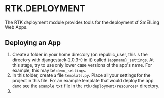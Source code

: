 # RTK.DEPLOYMENT

The RTK deployment module provides tools for the deployment of SmEILing Web Apps.

## Deploying an App

1. Create a folder in your home directory (on republic_user, this is the directory with djangostack-2.0.3-0 in it) called `{appname}_settings`.
At this stage, try to use only lower case versions of the app's name. For example, this may be `demo_settings`.
2. In this folder, create a file `template.py`. Place all your settings for the project in this file. For an example template that
would deploy the app `demo` see the `example.txt` file in the `rtk/deployment/resources/` directory.
3.